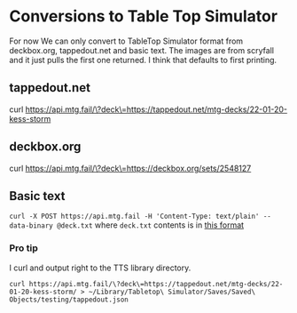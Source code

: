 # Conversions to Table Top Simulator

For now We can only convert to TableTop Simulator format from deckbox.org, tappedout.net and basic text. The images are from scryfall and it just pulls the first one returned. I think that defaults to first printing.

## tappedout.net

curl https://api.mtg.fail/\?deck\=https://tappedout.net/mtg-decks/22-01-20-kess-storm

## deckbox.org

curl https://api.mtg.fail/\?deck\=https://deckbox.org/sets/2548127 

## Basic text

`curl -X POST https://api.mtg.fail -H 'Content-Type: text/plain' --data-binary @deck.txt` where `deck.txt` contents is in [this format](sample.txt)

### Pro tip
I curl and output right to the TTS library directory.

```
curl https://api.mtg.fail/\?deck\=https://tappedout.net/mtg-decks/22-01-20-kess-storm/ > ~/Library/Tabletop\ Simulator/Saves/Saved\ Objects/testing/tappedout.json

```

